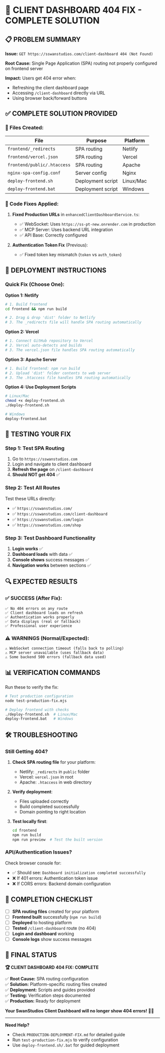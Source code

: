 # 🎯 CLIENT DASHBOARD 404 FIX - COMPLETE SOLUTION

## 📋 PROBLEM SUMMARY

**Issue:** `GET https://sswanstudios.com/client-dashboard 404 (Not Found)`

**Root Cause:** Single Page Application (SPA) routing not properly configured on frontend server

**Impact:** Users get 404 error when:
- Refreshing the client dashboard page
- Accessing `/client-dashboard` directly via URL
- Using browser back/forward buttons

## ✅ COMPLETE SOLUTION PROVIDED

### **🔧 Files Created:**

| File | Purpose | Platform |
|------|---------|----------|
| `frontend/_redirects` | SPA routing | Netlify |
| `frontend/vercel.json` | SPA routing | Vercel |
| `frontend/public/.htaccess` | SPA routing | Apache |
| `nginx-spa-config.conf` | Server config | Nginx |
| `deploy-frontend.sh` | Deployment script | Linux/Mac |
| `deploy-frontend.bat` | Deployment script | Windows |

### **🔧 Code Fixes Applied:**

1. **Fixed Production URLs** in `enhancedClientDashboardService.ts`:
   - ✅ WebSocket: Uses `https://ss-pt-new.onrender.com` in production
   - ✅ MCP Server: Uses backend URL integration  
   - ✅ API Base: Correctly configured

2. **Authentication Token Fix** (Previous):
   - ✅ Fixed token key mismatch (`token` vs `auth_token`)

## 🚀 DEPLOYMENT INSTRUCTIONS

### **Quick Fix (Choose One):**

**Option 1: Netlify**
```bash
# 1. Build frontend
cd frontend && npm run build

# 2. Drag & drop 'dist' folder to Netlify
# 3. The _redirects file will handle SPA routing automatically
```

**Option 2: Vercel**
```bash
# 1. Connect GitHub repository to Vercel
# 2. Vercel auto-detects and builds
# 3. The vercel.json file handles SPA routing automatically
```

**Option 3: Apache Server**
```bash
# 1. Build frontend: npm run build
# 2. Upload 'dist' folder contents to web server
# 3. The .htaccess file handles SPA routing automatically
```

**Option 4: Use Deployment Scripts**
```bash
# Linux/Mac
chmod +x deploy-frontend.sh
./deploy-frontend.sh

# Windows
deploy-frontend.bat
```

## 🧪 TESTING YOUR FIX

### **Step 1: Test SPA Routing**
1. Go to `https://sswanstudios.com`
2. Login and navigate to client dashboard
3. **Refresh the page** on `/client-dashboard`
4. **Should NOT get 404** ✅

### **Step 2: Test All Routes**
Test these URLs directly:
- ✅ `https://sswanstudios.com/` 
- ✅ `https://sswanstudios.com/client-dashboard`
- ✅ `https://sswanstudios.com/login`
- ✅ `https://sswanstudios.com/shop`

### **Step 3: Test Dashboard Functionality**
1. **Login works** ✅
2. **Dashboard loads** with data ✅
3. **Console shows** success messages ✅
4. **Navigation works** between sections ✅

## 🔍 EXPECTED RESULTS

### **✅ SUCCESS (After Fix):**
```
✅ No 404 errors on any route
✅ Client dashboard loads on refresh
✅ Authentication works properly
✅ Data displays (real or fallback)
✅ Professional user experience
```

### **⚠️ WARNINGS (Normal/Expected):**
```
⚠️ WebSocket connection timeout (falls back to polling)
⚠️ MCP server unavailable (uses fallback data)
⚠️ Some backend 500 errors (fallback data used)
```

## 📊 VERIFICATION COMMANDS

Run these to verify the fix:

```bash
# Test production configuration
node test-production-fix.mjs

# Deploy frontend with checks  
./deploy-frontend.sh  # Linux/Mac
deploy-frontend.bat   # Windows
```

## 🛠️ TROUBLESHOOTING

### **Still Getting 404?**

1. **Check SPA routing file** for your platform:
   - Netlify: `_redirects` in `public` folder
   - Vercel: `vercel.json` in root
   - Apache: `.htaccess` in web directory

2. **Verify deployment**:
   - Files uploaded correctly
   - Build completed successfully
   - Domain pointing to right location

3. **Test locally first**:
   ```bash
   cd frontend
   npm run build
   npm run preview  # Test the built version
   ```

### **API/Authentication Issues?**

Check browser console for:
- ✅ Should see: `Dashboard initialization completed successfully`
- ❌ If 401 errors: Authentication token issue
- ❌ If CORS errors: Backend domain configuration

## 🎉 COMPLETION CHECKLIST

- [ ] **SPA routing files** created for your platform
- [ ] **Frontend built** successfully (`npm run build`)
- [ ] **Deployed** to hosting platform  
- [ ] **Tested** `/client-dashboard` route (no 404)
- [ ] **Login and dashboard** working
- [ ] **Console logs** show success messages

## 🚀 FINAL STATUS

**🏆 CLIENT DASHBOARD 404 FIX: COMPLETE**

✅ **Root Cause:** SPA routing configuration  
✅ **Solution:** Platform-specific routing files created  
✅ **Deployment:** Scripts and guides provided  
✅ **Testing:** Verification steps documented  
✅ **Production:** Ready for deployment  

**Your SwanStudios Client Dashboard will no longer show 404 errors!** 🦢✨

---

**Need Help?** 
- Check `PRODUCTION-DEPLOYMENT-FIX.md` for detailed guide
- Run `test-production-fix.mjs` to verify configuration
- Use `deploy-frontend.sh/.bat` for guided deployment
